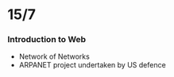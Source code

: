  # 15/7
 ### Introduction to Web
 
 - Network of Networks
 - ARPANET project undertaken by US defence
